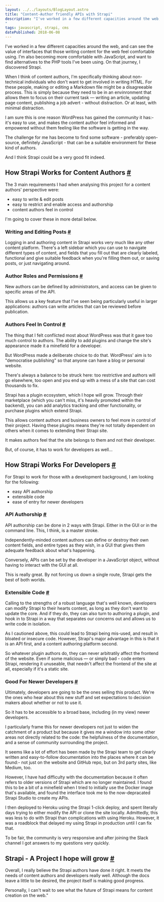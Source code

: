 ```yaml
---
layout: ../../layouts/BlogLayout.astro
title: "Content-Author friendly APIs with Strapi"
description: "I've worked in a few different capacities around the web, and can see the value of interfaces that those writing content for the web feel comfortable using. I'm also becoming more comfortable with JavaScript, and want to find alternatives to the PHP tools I've been using. On that journey, I discovered Strapi.
"
tags: javascript, strapi, cms
datePublished: 2018-06-08
---
```


I've worked in a few different capacities around the web, and can see the value of interfaces that those writing content for the web feel comfortable using. I'm also becoming more comfortable with JavaScript, and want to find alternatives to the PHP tools I've been using. On that journey, I discovered Strapi.

When I think of content authors, I'm specifically thinking about non-technical individuals who don't want to get involved in writing HTML. For these people, making or editing a Markdown file might be a disagreeable process. This is simply because they need to be in an envinronment that allows them to focus on their current task — writing an article, updating page content, publishing a job advert - without distraction. Or at least, with minimal distraction.

I am sure this is one reason WordPress has gained the community it has:- it's easy to use, and makes the content author feel informed and empowered without them feeling like the software is getting in the way.

The challenge for me has become to find some software - preferably open-source, definitely JavaScript - that can be a suitable environment for these kind of authors.

And I think Strapi could be a very good fit indeed.

## How Strapi Works for Content Authors [#](https://deliciousreverie.co.uk/posts/strapi-content-author-friendly-api/#how-strapi-works-for-content-authors)

The 3 main requirements I had when analysing this project for a content authors' perspective were:

-   easy to write & edit posts
-   easy to restrict and enable access and authorship
-   content authors feel in control

I'm going to cover these in more detail below.

### Writing and Editing Posts [#](https://deliciousreverie.co.uk/posts/strapi-content-author-friendly-api/#writing-and-editing-posts)

Logging in and authoring content in Strapi works very much like any other content platform. There's a left sidebar which you can use to navigate different types of content, and fields that you fill out that are clearly labeled, functional and give suitable feedback when you're filling them out, or saving posts, or just navigating around.

### Author Roles and Permissions [#](https://deliciousreverie.co.uk/posts/strapi-content-author-friendly-api/#author-roles-and-permissions)

New authors can be defined by administrators, and access can be given to specific areas of the API.

This allows us a key feature that I've seen being particularly useful in larger applications: authors can write articles that can be reviewed before publication.

### Authors Feel In Control [#](https://deliciousreverie.co.uk/posts/strapi-content-author-friendly-api/#authors-feel-in-control)

The thing that I felt conflicted most about WordPress was that it gave too much control to authors. The ability to add plugins and change the site's appearance made it a minefield for a developer.

But WordPress made a deliberate choice to do that. WordPress' aim is to "democratise publishing" so that anyone can have a blog or personal website.

There's always a balance to be struck here: too restrictive and authors will go elsewhere, too open and you end up with a mess of a site that can cost thousands to fix.

Strapi has a plugin ecosystem, which I hope will grow. Through their marketplace (which you can't miss, it's heavily promoted within the backend), you can add analytics tracking and other functionality, or purchase plugins which extend Strapi.

This allows content authors and business owners to feel more in control of their project. Having these plugins means they're not totally dependent on others when it comes to extending their Strapi site.

It makes authors feel that the site belongs to them and not their developer.

But, of course, it has to work for developers as well...

## How Strapi Works For Developers [#](https://deliciousreverie.co.uk/posts/strapi-content-author-friendly-api/#how-strapi-works-for-developers)

For Strapi to work for those with a development background, I am looking for the following:

-   easy API authorship
-   extensible code
-   ease of entry for newer developers

### API Authorship [#](https://deliciousreverie.co.uk/posts/strapi-content-author-friendly-api/#api-authorship)

API authorship can be done in 2 ways with Strapi. Either in the GUI or in the command line. This, I think, is a master stroke.

Independently-minded content authors can define or destroy their own content fields, and entire types as they wish, in a GUI that gives them adequate feedback about what's happening.

Conversely, APIs can be set by the developer in a JavaScript object, without having to interact with the GUI at all.

This is really great. By not forcing us down a single route, Strapi gets the best of both worlds.

### Extensible Code [#](https://deliciousreverie.co.uk/posts/strapi-content-author-friendly-api/#extensible-code)

Calling to the strengths of a robust language that's well known, developers can modify Strapi to their hearts content, as long as they don't want to update the core. And if they do, they can also turn to authoring a plugin, and hook in to Strapi in a way that separates our concerns out and allows us to write code in isolation.

As I cautioned above, this could lead to Strapi being mis-used, and result in bloated or insecure code. However, Strapi's major advantage in this is that it is an API first, and a content authoring platform second.

So whatever plugin authors do, they can never arbitratily affect the frontend of the website. Even if some malicious — or simply bad - code enters Strapi, rendering it unuseable, that needn't affect the frontend of the site at all, especially if it's a static site.

### Good For Newer Developers [#](https://deliciousreverie.co.uk/posts/strapi-content-author-friendly-api/#good-for-newer-developers)

Ultimately, developers are going to be the ones selling this product. We're the ones who hear about this new stuff and set expectations to decision makers about whether or not to use it.

So it has to be accessible to a broad base, including (in my view) newer developers.

I particularly frame this for newer developers not just to widen the catchment of a product but because it gives me a window into some other areas not directly related to the code: the helpfulness of the documentation, and a sense of community surrounding the project.

It seems like a lot of effort has been made by the Strapi team to get clearly written and easy-to-follow documentation into the places where it can be found:- not just on the website and GitHub repo, but on 3rd party sites, like Medium, too.

However, I have had difficulty with the documentation because it often refers to older versions of Strapi which are no longer maintained. I found this to be a bit of a minefield when I tried to initially use the Docker image that's available, and found the interface took me to the now-depracated Strapi Studio to create my APIs.

I then deployed to Heroku using the Strapi 1-click deploy, and spent literally days trying to either modify the API or clone the site locally. Admittedly, this was less to do with Strapi than complications with using Heroku. However, it was a roadblock that delayed my using Strapi in production until I can fix that.

To be fair, the community is very responsive and after joining the Slack channel I got answers to my questions very quickly.

## Strapi - A Project I hope will grow [#](https://deliciousreverie.co.uk/posts/strapi-content-author-friendly-api/#strapi-a-project-i-hope-will-grow)

Overall, I really believe the Strapi authors have done it right. It meets the needs of content authors and developers really well. Although the docs leave a little to be desired, the project itself is making good progress.

Personally, I can't wait to see what the future of Strapi means for content creation on the web."